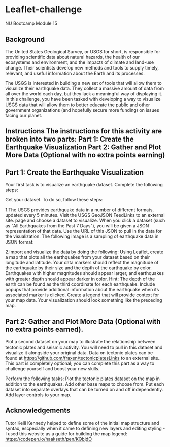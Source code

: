 # Leaflet-challenge
NU Bootcamp Module 15

## Background 
The United States Geological Survey, or USGS for short, is responsible for providing scientific data about natural hazards, the health of our ecosystems and environment, and the impacts of climate and land-use change. Their scientists develop new methods and tools to supply timely, relevant, and useful information about the Earth and its processes.

The USGS is interested in building a new set of tools that will allow them to visualize their earthquake data. They collect a massive amount of data from all over the world each day, but they lack a meaningful way of displaying it. In this challenge, you have been tasked with developing a way to visualize USGS data that will allow them to better educate the public and other government organizations (and hopefully secure more funding) on issues facing our planet.

## Instructions The instructions for this activity are broken into two parts: Part 1: Create the Earthquake Visualization Part 2: Gather and Plot More Data (Optional with no extra points earning)

## Part 1: Create the Earthquake Visualization

Your first task is to visualize an earthquake dataset. Complete the following steps:

Get your dataset. To do so, follow these steps:

1.The USGS provides earthquake data in a number of different formats, updated every 5 minutes. Visit the USGS GeoJSON FeedLinks to an external site. page and choose a dataset to visualize. When you click a dataset (such as "All Earthquakes from the Past 7 Days"), you will be given a JSON representation of that data. Use the URL of this JSON to pull in the data for the visualization. The following image is a sampling of earthquake data in JSON format:

2.Import and visualize the data by doing the following: Using Leaflet, create a map that plots all the earthquakes from your dataset based on their longitude and latitude. Your data markers should reflect the magnitude of the earthquake by their size and the depth of the earthquake by color. Earthquakes with higher magnitudes should appear larger, and earthquakes with greater depth should appear darker in color. Hint: The depth of the earth can be found as the third coordinate for each earthquake. Include popups that provide additional information about the earthquake when its associated marker is clicked. Create a legend that will provide context for your map data. Your visualization should look something like the preceding map.

## Part 2: Gather and Plot More Data (Optional with no extra points earned).
Plot a second dataset on your map to illustrate the relationship between tectonic plates and seismic activity. You will need to pull in this dataset and visualize it alongside your original data. Data on tectonic plates can be found at https://github.com/fraxen/tectonicplatesLinks to an external site.. This part is completely optional; you can complete this part as a way to challenge yourself and boost your new skills.

Perform the following tasks: Plot the tectonic plates dataset on the map in addition to the earthquakes. Add other base maps to choose from. Put each dataset into separate overlays that can be turned on and off independently. Add layer controls to your map.

## Acknowledgements 
Tutor Kelli Kennedy helped to define some of the initial map structure and syntax, escpecially when it came to defining new layers and editing styling -I used this website as a guide for building the map legend: https://codepen.io/haakseth/pen/KQbjdO
